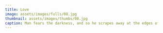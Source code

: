 ```yaml
---
title: Love
image: assets/images/fulls/08.jpg
thumbnail: assets/images/thumbs/08.jpg
caption: Man fears the darkness, and so he scrapes away at the edges of it with fire.
---
```

